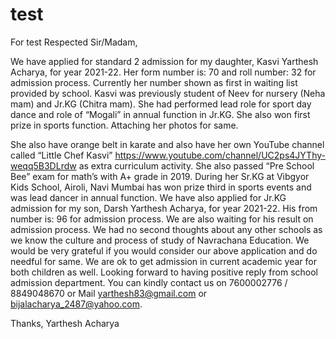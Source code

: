 # test
For test
Respected Sir/Madam,

We have applied for standard 2 admission for my daughter, Kasvi Yarthesh Acharya, for year 2021-22. Her form number is: 70 and roll number: 32 for admission process. Currently her number shown as first in waiting list provided by school. 
Kasvi was previously student of Neev for nursery (Neha mam) and Jr.KG (Chitra mam). She had performed lead role for sport day dance and role of “Mogali” in annual function in Jr.KG. She also won first prize in sports function. Attaching her photos for same. 

She also have orange belt in karate and also have her own YouTube channel called “Little Chef Kasvi” https://www.youtube.com/channel/UC2ps4JYThy-weqq5B3DLrdw as extra curriculum activity. She also passed “Pre School Bee” exam for math’s with A+ grade in 2019. During her Sr.KG at Vibgyor Kids School, Airoli, Navi Mumbai has won prize third in sports events and was lead dancer in annual function.
We have also applied for Jr.KG admission for my son, Darsh Yarthesh Acharya, for year 2021-22. His from number is: 96 for admission process. We are also waiting for his result on admission process. We had no second thoughts about any other schools as we know the culture and process of study of Navrachana Education.
We would be very grateful if you would consider our above application and do needful for same.  We are ok to get admission in current academic year for both children as well. Looking forward to having positive reply from school admission department. 
You can kindly contact us on 7600002776 / 8849048670 or Mail yarthesh83@gmail.com or bijalacharya_2487@yahoo.com.

Thanks,
Yarthesh Acharya

